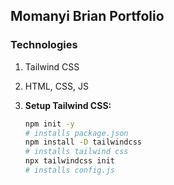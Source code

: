 ## Momanyi Brian Portfolio

### Technologies
1. Tailwind CSS
2. HTML, CSS, JS

1. **Setup Tailwind CSS:**

    ```bash
    npm init -y
    # installs package.json
    npm install -D tailwindcss
    # installs tailwind css
    npx tailwindcss init
    # installs config.js
    ```